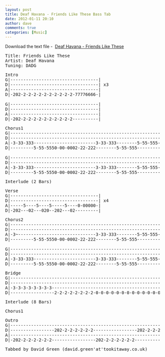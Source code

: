 ```yaml
---
layout: post
title: Deaf Havana - Friends Like These Bass Tab
date: 2012-01-11 20:10
author: dave
comments: true
categories: [Music]
---
```

Download the text file -  <a href="http://tookitaway.co.uk/wp-content/uploads/2012/01/FLT.txt">Deaf Havana - Friends Like These</a>

<!--more-->
<pre>Title: Friends Like These
Artist: Deaf Havana
Tuning: DADG</pre>
<pre>Intro
G|----------------------------------|
D|----------------------------------| x3
A|----------------------------------|
D|-202-2-2-2-2-2-2-2-2-2-2-77776666-|

G|----------------------------------|
D|----------------------------------|
A|----------------------------------|
D|-202-2-2-2-2-2-2-2-2-2-2----------|</pre>
<pre>Chorus1
G|------------------------------------------------------------------|
D|--------------------------------------------------------------222-|
A|-3-33-333------------------------3-33-333--------5-55-555-555-----|
D|---------5-55-5550-00-0002-22-222--------5-55-555-----------------|

G|------------------------------------------------------------------|
D|------------------------------------------------------------------|
A|-3-33-333------------------------3-33-333--------5-55-555-555-555-|
D|---------5-55-5550-00-0002-22-222--------5-55-555-----------------|</pre>
<pre>Interlude (2 Bars)</pre>
<pre>Verse
G|----------------------------------|
D|----------------------------------| x4
A|-----5----5----5-----5----0-00000-|
D|-202---02---020--202---02---------|</pre>
<pre>Chorus2
G|------------------------------------------------------------------|
D|--------------------------------------------------------------222-|
A|-3~------------------------------3-33-333--------5-55-555-555-----|
D|---------5-55-5550-00-0002-22-222--------5-55-555-----------------|

G|------------------------------------------------------------------|
D|------------------------------------------------------------------|
A|-3-33-333------------------------3-33-333--------5-55-555-555-555-|
D|---------5-55-5550-00-0002-22-222--------5-55-555-----------------|</pre>
<pre>Bridge
G|------------------------------------------------------------------|
D|------------------------------------------------------------------| x2
A|-3-3-3-3-3-3-3-3--------------------------------------------------|
D|-----------------2-2-2-2-2-2-2-2-0-0-0-0-0-0-0-0-0-0-0-0-0-0-0-0--|</pre>
<pre>Interlude (8 Bars)</pre>
<pre>Chorus1</pre>
<pre>Outro
G|------------------------------------------------------------------|
D|-----------------202-2-2-2-2-2-2-----------------202-2-2-2-2------|
A|------------------------------------------------------------------|
D|-202-2-2-2-2-2-2-----------------202-2-2-2-2-2-2--------------222-|</pre>
<pre>Tabbed by David Green (david.green'at'tookitaway.co.uk)</pre>
